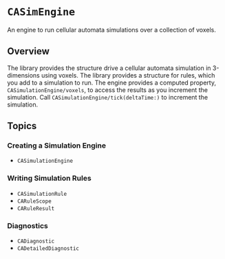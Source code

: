 # ``CASimEngine``

An engine to run cellular automata simulations over a collection of voxels.

## Overview

The library provides the structure drive a cellular automata simulation in 3-dimensions using voxels.
The library provides a structure for rules, which you add to a simulation to run. The engine provides a 
computed property, ``CASimulationEngine/voxels``, to access the results as you increment the simulation.
Call ``CASimulationEngine/tick(deltaTime:)`` to increment the simulation.

## Topics

### Creating a Simulation Engine

- ``CASimulationEngine``

### Writing Simulation Rules

- ``CASimulationRule``
- ``CARuleScope``
- ``CARuleResult``

### Diagnostics

- ``CADiagnostic``
- ``CADetailedDiagnostic``
